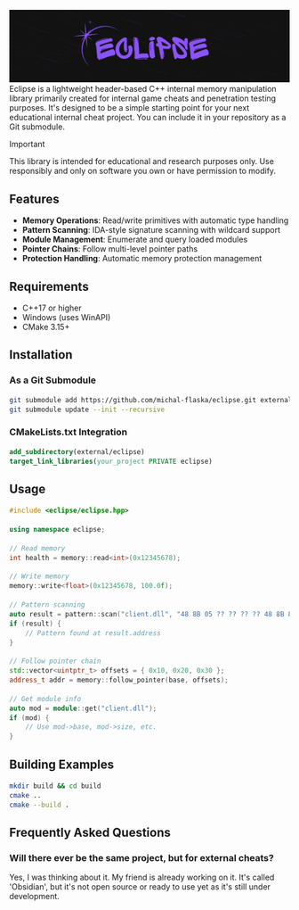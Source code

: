 ![eclipse-banner](./images/eclipse-banner.png)
Eclipse is a lightweight header-based C++ internal memory manipulation library primarily created for internal game cheats and penetration testing purposes. It's designed to be a simple starting point for your next educational internal cheat project. You can include it in your repository as a Git submodule.

> [!IMPORTANT]
> This library is intended for educational and research purposes only. Use responsibly and only on software you own or have permission to modify.

## Features

- **Memory Operations**: Read/write primitives with automatic type handling
- **Pattern Scanning**: IDA-style signature scanning with wildcard support
- **Module Management**: Enumerate and query loaded modules
- **Pointer Chains**: Follow multi-level pointer paths
- **Protection Handling**: Automatic memory protection management

## Requirements

- C++17 or higher
- Windows (uses WinAPI)
- CMake 3.15+

## Installation

### As a Git Submodule

```bash
git submodule add https://github.com/michal-flaska/eclipse.git external/eclipse
git submodule update --init --recursive
```

### CMakeLists.txt Integration

```cmake
add_subdirectory(external/eclipse)
target_link_libraries(your_project PRIVATE eclipse)
```

## Usage

```cpp
#include <eclipse/eclipse.hpp>

using namespace eclipse;

// Read memory
int health = memory::read<int>(0x12345678);

// Write memory
memory::write<float>(0x12345678, 100.0f);

// Pattern scanning
auto result = pattern::scan("client.dll", "48 8B 05 ?? ?? ?? ?? 48 8B 88");
if (result) {
    // Pattern found at result.address
}

// Follow pointer chain
std::vector<uintptr_t> offsets = { 0x10, 0x20, 0x30 };
address_t addr = memory::follow_pointer(base, offsets);

// Get module info
auto mod = module::get("client.dll");
if (mod) {
    // Use mod->base, mod->size, etc.
}
```

## Building Examples

```bash
mkdir build && cd build
cmake ..
cmake --build .
```

## Frequently Asked Questions

### Will there ever be the same project, but for external cheats?

Yes, I was thinking about it. My friend is already working on it. It's called 'Obsidian', but it's not open source or ready to use yet as it's still under development.
